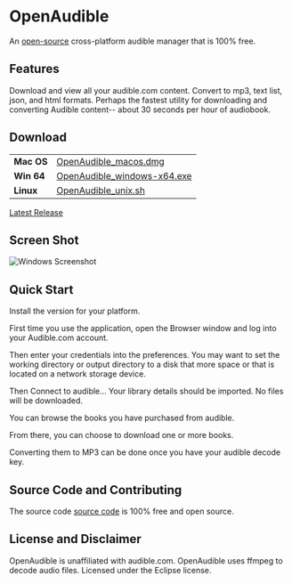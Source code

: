 # OpenAudible
An [open-source](https://github.com/openaudible/openaudible) cross-platform audible manager that is 100% free.

## Features
Download and view all your audible.com content. Convert to mp3, text list, json, and html formats.
Perhaps the fastest utility for downloading and converting Audible content-- about 30 seconds per hour of audiobook.

## Download

|         |           |
|:----------|:------------------|
| **Mac OS**   | [OpenAudible_macos.dmg](https://github.com/openaudible/openaudible/releases/download/v0.9.3/OpenAudible_macos_0_9_3.dmg) |
| **Win 64**   | [OpenAudible_windows-x64.exe](https://github.com/openaudible/openaudible/releases/download/v0.9.3/OpenAudible_windows-x64_0_9_3.exe) |
| **Linux**    | [OpenAudible_unix.sh](https://github.com/openaudible/openaudible/releases/download/v0.9.3/OpenAudible_unix_0_9_3.sh) |

[Latest Release](https://github.com/openaudible/openaudible/releases/latest)


## Screen Shot
![Windows Screenshot](https://openaudible.github.io/images/open_audible_win.png)

## Quick Start
Install the version for your platform.

First time you use the application, open the Browser window and log into your Audible.com account.

Then enter your credentials into the preferences.
You may want to set the working directory or output directory to a disk that more space or that is located on a network storage device.

Then Connect to audible... Your library details should be imported. No files will be downloaded.

You can browse the books you have purchased from audible.

From there, you can choose to download one or more books.

Converting them to MP3 can be done once you have your audible decode key.

## Source Code and Contributing
The source code [source code](https://github.com/openaudible/openaudible) is 100% free and open source.

## License and Disclaimer
OpenAudible is unaffiliated with audible.com.
OpenAudible uses ffmpeg to decode audio files.
Licensed under the Eclipse license.
